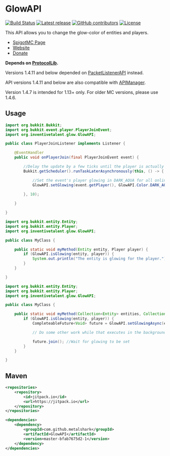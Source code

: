 # GlowAPI
[![Build Status](https://travis-ci.com/metalshark/GlowAPI.svg?branch=master)](https://travis-ci.com/metalshark/GlowAPI)
[![Latest release](https://img.shields.io/github/release/metalshark/GlowAPI.svg)](https://github.com/metalshark/GlowAPI/releases/latest)
[![GitHub contributors](https://img.shields.io/github/contributors/metalshark/GlowAPI.svg)](https://github.com/metalshark/GlowAPI/graphs/contributors)
[![License](https://img.shields.io/github/license/metalshark/GlowAPI.svg)](https://github.com/metalshark/GlowAPI/blob/master/LICENSE)

This API allows you to change the glow-color of entities and players.

- [SpigotMC Page](https://www.spigotmc.org/resources/api-glowapi.19422/)
- [Website](https://inventivetalent.org/)
- [Donate](https://donation.inventivetalent.org/plugin/GlowAPI)

**Depends on [ProtocolLib](https://www.spigotmc.org/resources/protocollib.1997/).**

Versions 1.4.11 and below depended on [PacketListenerAPI](https://www.spigotmc.org/resources/api-packetlistenerapi.2930/) instead.

API versions 1.4.11 and below are also compatible with [APIManager](https://www.spigotmc.org/resources/api-apimanager.19738/).

Version 1.4.7 is intended for 1.13+ only. For older MC versions, please use 1.4.6.

## Usage
```java
import org.bukkit.Bukkit;
import org.bukkit.event.player.PlayerJoinEvent;
import org.inventivetalent.glow.GlowAPI;

public class PlayerJoinListener implements Listener {

    @EventHandler
    public void onPlayerJoin(final PlayerJoinEvent event) {

        //Delay the update by a few ticks until the player is actually on the server
        Bukkit.getScheduler().runTaskLaterAsynchronously(this, () -> {

            //Set the event's player glowing in DARK_AQUA for all online players
            GlowAPI.setGlowing(event.getPlayer(), GlowAPI.Color.DARK_AQUA, Bukkit.getOnlinePlayers());
            
        }, 10);

    }

}
```

```java
import org.bukkit.entity.Entity;
import org.bukkit.entity.Player;
import org.inventivetalent.glow.GlowAPI;

public class MyClass {

    public static void myMethod(Entity entity, Player player) {
        if (GlowAPI.isGlowing(entity, player)) {
            System.out.println("The entity is glowing for the player.");
        }
    }

}
```

```java
import org.bukkit.entity.Entity;
import org.bukkit.entity.Player;
import org.inventivetalent.glow.GlowAPI;

public class MyClass {

    public static void myMethod(Collection<Entity> entities, Collection<Player> players) {
        if (GlowAPI.isGlowing(entity, player)) {
            CompleteableFuture<Void> future = GlowAPI.setGlowingAsync(event.getPlayer(), GlowAPI.Color.DARK_AQUA, Bukkit.getOnlinePlayers());

            // Do some other work while that executes in the background

            future.join(); //Wait for glowing to be set
        }
    }

}
```
## Maven
```xml
<repositories>
    <repository>
        <id>jitpack.io</id>
        <url>https://jitpack.io</url>
    </repository>
</repositories>
```

```xml
<dependencies>
    <dependency>
        <groupId>com.github.metalshark</groupId>
        <artifactId>GlowAPI</artifactId>
        <version>master-bfab7675d2-1</version>
    </dependency>
</dependencies>
```
